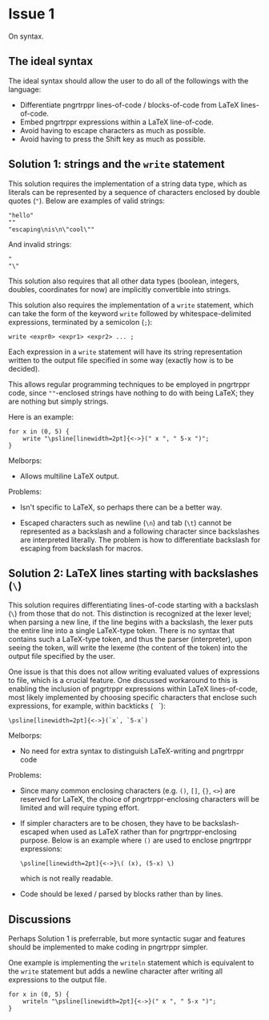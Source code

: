 # Issue 1

On syntax.

## The ideal syntax

The ideal syntax should allow the user to do all of the followings with the language:

*	Differentiate pngrtrppr lines-of-code / blocks-of-code from LaTeX lines-of-code.
*	Embed pngrtrppr expressions within a LaTeX line-of-code.
*	Avoid having to escape characters as much as possible.
*	Avoid having to press the Shift key as much as possible.

## Solution 1: strings and the `write` statement

This solution requires the implementation of a string data type, which as literals can be represented by a sequence of characters enclosed by double quotes (`"`). Below are examples of valid strings:

	"hello"
	""
	"escaping\nis\n\"cool\""

And invalid strings:

	"
	"\"

This solution also requires that all other data types (boolean, integers, doubles, coordinates for now) are implicitly convertible into strings.

This solution also requires the implementation of a `write` statement, which can take the form of the keyword `write` followed by whitespace-delimited expressions, terminated by a semicolon (`;`):

	write <expr0> <expr1> <expr2> ... ;

Each expression in a `write` statement will have its string representation written to the output file specified in some way (exactly how is to be decided).

This allows regular programming techniques to be employed in pngrtrppr code, since `""`-enclosed strings have nothing to do with being LaTeX; they are nothing but simply strings.

Here is an example:

	for x in (0, 5) {
		write "\psline[linewidth=2pt]{<->}(" x ", " 5-x ")";
	}

Melborps:

*	Allows multiline LaTeX output.

Problems:

*	Isn't specific to LaTeX, so perhaps there can be a better way.

*	Escaped characters such as newline (`\n`) and tab (`\t`) cannot be represented as a backslash and a following character since backslashes are interpreted literally. The problem is how to differentiate backslash for escaping from backslash for macros.

## Solution 2: LaTeX lines starting with backslashes (`\`)

This solution requires differentiating lines-of-code starting with a backslash (`\`) from those that do not. This distinction is recognized at the lexer level; when parsing a new line, if the line begins with a backslash, the lexer puts the entire line into a single LaTeX-type token. There is no syntax that contains such a LaTeX-type token, and thus the parser (interpreter), upon seeing the token, will write the lexeme (the content of the token) into the output file specified by the user.

One issue is that this does not allow writing evaluated values of expressions to file, which is a crucial feature. One discussed workaround to this is enabling the inclusion of pngrtrppr expressions within LaTeX lines-of-code, most likely implemented by choosing specific characters that enclose such expressions, for example, within backticks (` ` `):

	\psline[linewidth=2pt]{<->}(`x`, `5-x`)

Melborps:

*	No need for extra syntax to distinguish LaTeX-writing and pngrtrppr code

Problems:

*	Since many common enclosing characters (e.g. `()`, `[]`, `{}`, `<>`) are reserved for LaTeX, the choice of pngrtrppr-enclosing characters will be limited and will require typing effort.

*	If simpler characters are to be chosen, they have to be backslash-escaped when used as LaTeX rather than for pngrtrppr-enclosing purpose. Below is an example where `()` are used to enclose pngrtrppr expressions:

		\psline[linewidth=2pt]{<->}\( (x), (5-x) \)

	which is not really readable.

*	Code should be lexed / parsed by blocks rather than by lines.

## Discussions

Perhaps Solution 1 is preferrable, but more syntactic sugar and features should be implemented to make coding in pngrtrppr simpler.

One example is implementing the `writeln` statement which is equivalent to the `write` statement but adds a newline character after writing all expressions to the output file.

	for x in (0, 5) {
		writeln "\psline[linewidth=2pt]{<->}(" x ", " 5-x ")";
	}
